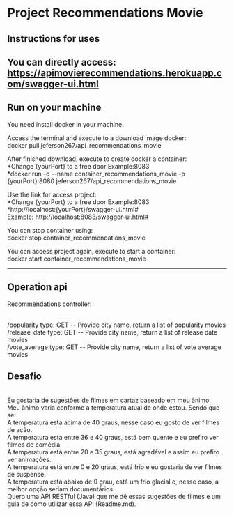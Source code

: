 # Project Recommendations Movie
<h2>Instructions for uses</h2>

You can directly access:
https://apimovierecommendations.herokuapp.com/swagger-ui.html
----------------------------------------------------------------

<h2>Run on your machine</h2>

You need install docker in your machine.

Access the terminal and execute to a download image docker:
</br>docker pull jeferson267/api_recommendations_movie

After finished download, execute to create docker a container:
</br>*Change {yourPort} to a free door Example:8083
</br>*docker run -d --name container_recommendations_movie -p {yourPort}:8080 jeferson267/api_recommendations_movie

Use the link for access project:
</br>*Change {yourPort} to a free door Example:8083
</br>*http://localhost:{yourPort}/swagger-ui.html#
</br>Example: http://localhost:8083/swagger-ui.html#

You can stop container using:
</br>docker stop container_recommendations_movie

You can access project again, execute to start a container:
</br>docker start container_recommendations_movie

----------------------------------------------------------------

<h2>Operation api</h2>

Recommendations controller:

</br>/popularity           type: GET -- Provide city name, return a list of popularity movies
</br>/release_date         type: GET -- Provide city name, return a list of release date movies
</br>/vote_average         type: GET -- Provide city name, return a list of vote average movies

<h2>Desafio</h2>
</br>Eu gostaria de sugestões de filmes em cartaz baseado em meu ânimo.
</br>Meu ânimo varia conforme a temperatura atual de onde estou. Sendo que se:
</br>A temperatura está acima de 40 graus, nesse caso eu gosto de ver filmes de ação.
</br>A temperatura está entre 36 e 40 graus, está bem quente e eu prefiro ver filmes de comédia.
</br>A temperatura está entre 20 e 35 graus, está agradável e assim eu prefiro ver animações.
</br>A temperatura está entre 0 e 20 graus, está frio e eu gostaria de ver filmes de suspense.
</br>A temperatura está abaixo de 0 grau, está um frio glacial e, nesse caso, a melhor opção seriam documentários.
</br>Quero uma API RESTful (Java) que me dê essas sugestões de filmes e um guia de como utilizar essa API (Readme.md).
